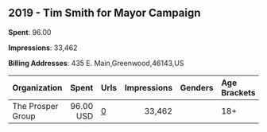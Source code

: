 ## 2019 - Tim Smith for Mayor Campaign 
**Spent**: 96.00

**Impressions**: 33,462

**Billing Addresses**: 435 E. Main,Greenwood,46143,US

|Organization|Spent|Urls|Impressions|Genders|Age Brackets|Country Codes|
|:---|---:|:---|---:|:---|:---|:---|
|The Prosper Group|96.00 USD|[0](https://www.snap.com/political-ads/asset/d7458419ffb4370ebd9a90aa9e248c1d1f21e5c2d013b10d78db411c70260a88?mediaType=png)|33,462||18+|united states|
